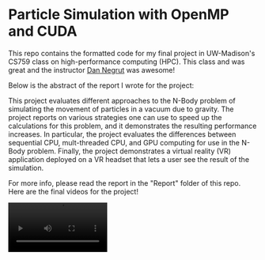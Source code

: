 # Particle Simulation with OpenMP and CUDA

This repo contains the formatted code for my final project in UW-Madison's CS759 class on high-performance computing (HPC). This class and was great and the instructor [Dan Negrut](https://sbel.wisc.edu/negrut-dan/) was awesome!

Below is the abstract of the report I wrote for the project:

This project evaluates different approaches to the N-Body problem of simulating the
movement of particles in a vacuum due to gravity. The project reports on various
strategies one can use to speed up the calculations for this problem, and it demonstrates
the resulting performance increases. In particular, the project evaluates the differences
between sequential CPU, mult-threaded CPU, and GPU computing for use in the N-Body
problem. Finally, the project demonstrates a virtual reality (VR) application deployed on a
VR headset that lets a user see the result of the simulation.

For more info, please read the report in the "Report" folder of this repo. Here are the final videos for the project!

<video src="./Videos/VR_particles.mp4" width=200 controls>

<video src="./Videos/VR_densities.mp4" width=200 controls>